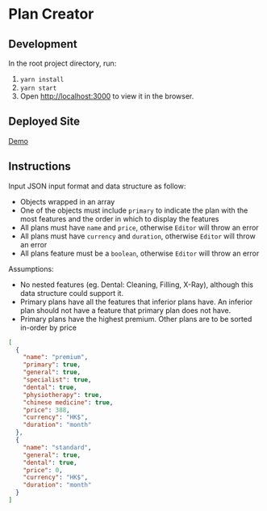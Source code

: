 # Plan Creator

## Development

In the root project directory, run:

1. `yarn install`
2. `yarn start`
3. Open [http://localhost:3000](http://localhost:3000) to view it in the browser.

## Deployed Site

[Demo](https://thisisharrison.github.io/plan-creator/)

## Instructions

Input JSON input format and data structure as follow:

- Objects wrapped in an array
- One of the objects must include `primary` to indicate the plan with the most features and the
  order in which to display the features
- All plans must have `name` and `price`, otherwise `Editor` will throw an error
- All plans must have `currency` and `duration`, otherwise `Editor` will throw an error
- All plans feature must be a `boolean`, otherwise `Editor` will throw an error

Assumptions:

- No nested features (eg. Dental: Cleaning, Filling, X-Ray), although this data structure could
  support it.
- Primary plans have all the features that inferior plans have. An inferior plan should not have a
  feature that primary plan does not have.
- Primary plans have the highest premium. Other plans are to be sorted in-order by price

```json
[
  {
    "name": "premium",
    "primary": true,
    "general": true,
    "specialist": true,
    "dental": true,
    "physiotherapy": true,
    "chinese medicine": true,
    "price": 388,
    "currency": "HK$",
    "duration": "month"
  },
  {
    "name": "standard",
    "general": true,
    "dental": true,
    "price": 0,
    "currency": "HK$",
    "duration": "month"
  }
]
```

